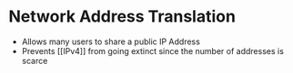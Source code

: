 # Network Address Translation
- Allows many users to share a public IP Address
- Prevents [[IPv4]] from going extinct since the number of addresses is scarce
